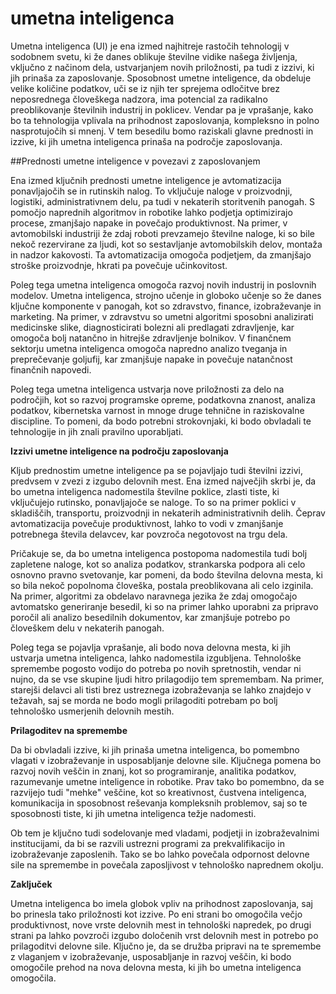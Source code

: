 # umetna inteligenca
Umetna inteligenca (UI) je ena izmed najhitreje rastočih tehnologij v sodobnem svetu, ki že danes oblikuje številne vidike našega življenja, vključno z načinom dela, ustvarjanjem novih priložnosti, pa tudi z izzivi, ki jih prinaša za zaposlovanje. Sposobnost umetne inteligence, da obdeluje velike količine podatkov, uči se iz njih ter sprejema odločitve brez neposrednega človeškega nadzora, ima potencial za radikalno preoblikovanje številnih industrij in poklicev. Vendar pa je vprašanje, kako bo ta tehnologija vplivala na prihodnost zaposlovanja, kompleksno in polno nasprotujočih si mnenj. V tem besedilu bomo raziskali glavne prednosti in izzive, ki jih umetna inteligenca prinaša na področje zaposlovanja.

##Prednosti umetne inteligence v povezavi z zaposlovanjem

Ena izmed ključnih prednosti umetne inteligence je avtomatizacija ponavljajočih se in rutinskih nalog. To vključuje naloge v proizvodnji, logistiki, administrativnem delu, pa tudi v nekaterih storitvenih panogah. S pomočjo naprednih algoritmov in robotike lahko podjetja optimizirajo procese, zmanjšajo napake in povečajo produktivnost. Na primer, v avtomobilski industriji že zdaj roboti prevzamejo številne naloge, ki so bile nekoč rezervirane za ljudi, kot so sestavljanje avtomobilskih delov, montaža in nadzor kakovosti. Ta avtomatizacija omogoča podjetjem, da zmanjšajo stroške proizvodnje, hkrati pa povečuje učinkovitost.

Poleg tega umetna inteligenca omogoča razvoj novih industrij in poslovnih modelov. Umetna inteligenca, strojno učenje in globoko učenje so že danes ključne komponente v panogah, kot so zdravstvo, finance, izobraževanje in marketing. Na primer, v zdravstvu so umetni algoritmi sposobni analizirati medicinske slike, diagnosticirati bolezni ali predlagati zdravljenje, kar omogoča bolj natančno in hitrejše zdravljenje bolnikov. V finančnem sektorju umetna inteligenca omogoča napredno analizo tveganja in preprečevanje goljufij, kar zmanjšuje napake in povečuje natančnost finančnih napovedi.

Poleg tega umetna inteligenca ustvarja nove priložnosti za delo na področjih, kot so razvoj programske opreme, podatkovna znanost, analiza podatkov, kibernetska varnost in mnoge druge tehnične in raziskovalne discipline. To pomeni, da bodo potrebni strokovnjaki, ki bodo obvladali te tehnologije in jih znali pravilno uporabljati.

**Izzivi umetne inteligence na področju zaposlovanja**

Kljub prednostim umetne inteligence pa se pojavljajo tudi številni izzivi, predvsem v zvezi z izgubo delovnih mest. Ena izmed največjih skrbi je, da bo umetna inteligenca nadomestila številne poklice, zlasti tiste, ki vključujejo rutinsko, ponavljajoče se naloge. To so na primer poklici v skladiščih, transportu, proizvodnji in nekaterih administrativnih delih. Čeprav avtomatizacija povečuje produktivnost, lahko to vodi v zmanjšanje potrebnega števila delavcev, kar povzroča negotovost na trgu dela.

Pričakuje se, da bo umetna inteligenca postopoma nadomestila tudi bolj zapletene naloge, kot so analiza podatkov, strankarska podpora ali celo osnovno pravno svetovanje, kar pomeni, da bodo številna delovna mesta, ki so bila nekoč popolnoma človeška, postala preoblikovana ali celo izginila. Na primer, algoritmi za obdelavo naravnega jezika že zdaj omogočajo avtomatsko generiranje besedil, ki so na primer lahko uporabni za pripravo poročil ali analizo besedilnih dokumentov, kar zmanjšuje potrebo po človeškem delu v nekaterih panogah.

Poleg tega se pojavlja vprašanje, ali bodo nova delovna mesta, ki jih ustvarja umetna inteligenca, lahko nadomestila izgubljena. Tehnološke spremembe pogosto vodijo do potreba po novih spretnostih, vendar ni nujno, da se vse skupine ljudi hitro prilagodijo tem spremembam. Na primer, starejši delavci ali tisti brez ustreznega izobraževanja se lahko znajdejo v težavah, saj se morda ne bodo mogli prilagoditi potrebam po bolj tehnološko usmerjenih delovnih mestih.

**Prilagoditev na spremembe**

Da bi obvladali izzive, ki jih prinaša umetna inteligenca, bo pomembno vlagati v izobraževanje in usposabljanje delovne sile. Ključnega pomena bo razvoj novih veščin in znanj, kot so programiranje, analitika podatkov, razumevanje umetne inteligence in robotike. Prav tako bo pomembno, da se razvijejo tudi "mehke" veščine, kot so kreativnost, čustvena inteligenca, komunikacija in sposobnost reševanja kompleksnih problemov, saj so te sposobnosti tiste, ki jih umetna inteligenca težje nadomesti.

Ob tem je ključno tudi sodelovanje med vladami, podjetji in izobraževalnimi institucijami, da bi se razvili ustrezni programi za prekvalifikacijo in izobraževanje zaposlenih. Tako se bo lahko povečala odpornost delovne sile na spremembe in povečala zaposljivost v tehnološko naprednem okolju.

**Zaključek**

Umetna inteligenca bo imela globok vpliv na prihodnost zaposlovanja, saj bo prinesla tako priložnosti kot izzive. Po eni strani bo omogočila večjo produktivnost, nove vrste delovnih mest in tehnološki napredek, po drugi strani pa lahko povzroči izgubo določenih vrst delovnih mest in potrebo po prilagoditvi delovne sile. Ključno je, da se družba pripravi na te spremembe z vlaganjem v izobraževanje, usposabljanje in razvoj veščin, ki bodo omogočile prehod na nova delovna mesta, ki jih bo umetna inteligenca omogočila.
